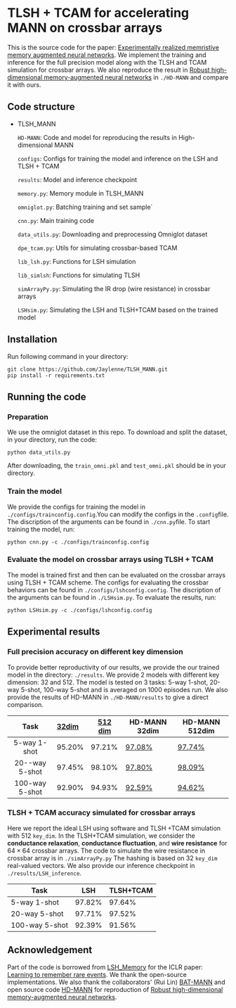 # TLSH + TCAM for accelerating MANN on crossbar arrays

This is the source code for the paper: [Experimentally realized memristive memory augmented neural networks](https://arxiv.org/abs/2204.07429). We implement the training and inference for the full precision model along with the TLSH and TCAM simulation for crossbar arrays. We also reproduce the result in [Robust high-dimensional memory-augmented neural networks](https://www.nature.com/articles/s41467-021-22364-0) in `./HD-MANN` and compare it with ours.

## Code structure

* TLSH_MANN

  `HD-MANN`: Code and model for reproducing the results in High-dimensional MANN

  `configs`: Configs for training the model and inference on the LSH and TLSH + TCAM

  `results`: Model and inference checkpoint

  `memory.py`: Memory module in TLSH_MANN

  `omniglot.py`: Batching training and set sample`

  `cnn.py`: Main training code

  `data_utils.py`: Downloading and preprocessing Omniglot dataset

  `dpe_tcam.py`: Utils for simulating crossbar-based TCAM

  `lib_lsh.py`: Functions for LSH simulation

  `lib_simlsh`: Functions for simulating TLSH

  `simArrayPy.py`: Simulating the IR drop (wire resistance) in crossbar arrays

  `LSHsim.py`: Simulating the LSH and TLSH+TCAM based on the trained model

## Installation

Run following command in your directory:

```shell
git clone https://github.com/Jaylenne/TLSH_MANN.git
pip install -r requirements.txt
```

## Running the code

### Preparation

We use the omniglot dataset in this repo. To download and split the dataset, in your directory, run the code:

```shell
python data_utils.py
```

After downloading, the `train_omni.pkl` and `test_omni.pkl` should be in your directory.

### Train the model

We provide the configs for training the model in `./configs/trainconfig.config`.You can modify the configs in the `.config`file. The discription of the arguments can be found in `./cnn.py`file. To start training the model, run:

```shell
python cnn.py -c ./configs/trainconfig.config
```

### Evaluate the model on crossbar arrays using TLSH + TCAM 

The model is trained first and then can be evaluated on the crossbar arrays using TLSH + TCAM scheme. The configs for evaluating the crossbar behaviors can be found in `./configs/lshconfig.config`. The discription of the arguments can be found in `./LSHsim.py`. To evaluate the results, run:

```shell
python LSHsim.py -c ./configs/lshconfig.config
```

## Experimental results

### Full precision accuracy on different key dimension

To provide better reproductivity of our results, we provide the our trained model in the directory: `./results`. We provide 2 models with different key dimension: 32 and 512. The model is tested on 3 tasks: 5-way 1-shot, 20-way 5-shot, 100-way 5-shot and is averaged on 1000 episodes run. We also provide the results of HD-MANN in `./HD-MANN/results` to give a direct comparison.

|      Task      | [32dim](./results/model/32dim/model_best.pth.tar) | [512 dim](./results/model/512dim/model_best.pth.tar) | HD-MANN 32dim                                                | HD-MANN 512dim                                               |
| :------------: | :------------------------------------------------ | ---------------------------------------------------- | ------------------------------------------------------------ | ------------------------------------------------------------ |
|  5-way 1-shot  | 95.20%                                            | 97.21%                                               | [97.08%](./HD-MANN/results/32dim/5way1shot32dim_best.pth.tar) | [97.74%](./HD-MANN/results/512dim/5way1shot512dim_best.pth.tar) |
| 20--way 5-shot | 97.45%                                            | 98.10%                                               | [97.80%](./HD-MANN/results/32dim/20way5shot32dim_best.pth.tar) | [98.09%](./HD-MANN/results/512dim/20way5shot512dim_best.pth.tar) |
| 100-way 5-shot | 92.90%                                            | 94.93%                                               | [92.59%](./HD-MANN/results/32dim/100way5shot32dim_best.pth.tar) | [94.62%](./HD-MANN/results/512dim/100way5shot512dim_best.pth.tar) |

### TLSH + TCAM accuracy simulated for crossbar arrays

Here we report the ideal LSH using software and TLSH +TCAM simulation with 512 `key_dim`. In the TLSH+TCAM simulation, we consider the **conductance relaxation**, **conductance fluctuation**, and **wire resistance** for $64\times64$ crossbar arrays. The code to simulate the wire resistance in crossbar array is in `./simArrayPy.py` The hashing is based on 32 `key_dim` real-valued vectors. We also provide our inference checkpoint in `./results/LSH_inference`.

| Task           | LSH    | TLSH+TCAM |
| -------------- | ------ | --------- |
| 5-way 1-shot   | 97.82% | 97.64%    |
| 20-way 5-shot  | 97.71% | 97.52%    |
| 100-way 5-shot | 92.39% | 91.56%    |

## Acknowledgement

Part of the code is borrowed from [LSH_Memory](https://github.com/RUSH-LAB/LSH_Memory) for the ICLR paper: [Learning to remember rare events](https://arxiv.org/abs/1703.03129). We thank the open-source implementations. We also thank the collaborators' (Rui Lin) [BAT-MANN](https://github.com/RuiLin0212/BATMANN) and open source code [HD-MANN](https://github.com/DailinH/HD-MANN) for reproduction of [Robust high-dimensional memory-augmented neural networks](https://www.nature.com/articles/s41467-021-22364-0).

